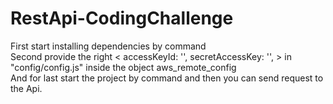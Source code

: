 # RestApi-CodingChallenge
First start installing dependencies by command <npm i>   
Second provide the right < accessKeyId: '', secretAccessKey: '', > in "config/config.js" inside the object aws_remote_config    
And for last start the project by command <npm start> and then you can send request to the Api.
